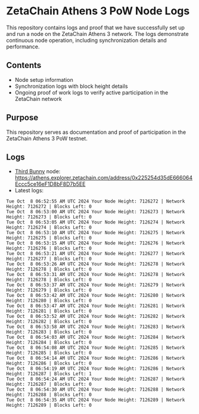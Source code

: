 # ZetaChain Athens 3 PoW Node Logs
This repository contains logs and proof that we have successfully set up and run a node on the ZetaChain Athens 3 network. The logs demonstrate continuous node operation, including synchronization details and performance.

## Contents
- Node setup information
- Synchronization logs with block height details
- Ongoing proof of work logs to verify active participation in the ZetaChain network

## Purpose
This repository serves as documentation and proof of participation in the ZetaChain Athens 3 PoW testnet.

## Logs

- [Third Bunny](https://thirdbunny.xyz/) node: https://athens.explorer.zetachain.com/address/0x225254d35dE666064Eccc5ce16eF1D8bF8D7b5EE
- Latest logs:
```
Tue Oct  8 06:52:55 AM UTC 2024 Your Node Height: 7126272 | Network Height: 7126272 | Blocks Left: 0
Tue Oct  8 06:53:00 AM UTC 2024 Your Node Height: 7126273 | Network Height: 7126273 | Blocks Left: 0
Tue Oct  8 06:53:05 AM UTC 2024 Your Node Height: 7126274 | Network Height: 7126274 | Blocks Left: 0
Tue Oct  8 06:53:10 AM UTC 2024 Your Node Height: 7126275 | Network Height: 7126275 | Blocks Left: 0
Tue Oct  8 06:53:15 AM UTC 2024 Your Node Height: 7126276 | Network Height: 7126276 | Blocks Left: 0
Tue Oct  8 06:53:21 AM UTC 2024 Your Node Height: 7126277 | Network Height: 7126277 | Blocks Left: 0
Tue Oct  8 06:53:26 AM UTC 2024 Your Node Height: 7126278 | Network Height: 7126278 | Blocks Left: 0
Tue Oct  8 06:53:31 AM UTC 2024 Your Node Height: 7126278 | Network Height: 7126278 | Blocks Left: 0
Tue Oct  8 06:53:37 AM UTC 2024 Your Node Height: 7126279 | Network Height: 7126279 | Blocks Left: 0
Tue Oct  8 06:53:42 AM UTC 2024 Your Node Height: 7126280 | Network Height: 7126280 | Blocks Left: 0
Tue Oct  8 06:53:47 AM UTC 2024 Your Node Height: 7126281 | Network Height: 7126281 | Blocks Left: 0
Tue Oct  8 06:53:52 AM UTC 2024 Your Node Height: 7126282 | Network Height: 7126282 | Blocks Left: 0
Tue Oct  8 06:53:58 AM UTC 2024 Your Node Height: 7126283 | Network Height: 7126283 | Blocks Left: 0
Tue Oct  8 06:54:03 AM UTC 2024 Your Node Height: 7126284 | Network Height: 7126284 | Blocks Left: 0
Tue Oct  8 06:54:08 AM UTC 2024 Your Node Height: 7126285 | Network Height: 7126285 | Blocks Left: 0
Tue Oct  8 06:54:14 AM UTC 2024 Your Node Height: 7126286 | Network Height: 7126286 | Blocks Left: 0
Tue Oct  8 06:54:19 AM UTC 2024 Your Node Height: 7126286 | Network Height: 7126287 | Blocks Left: 1
Tue Oct  8 06:54:24 AM UTC 2024 Your Node Height: 7126287 | Network Height: 7126287 | Blocks Left: 0
Tue Oct  8 06:54:30 AM UTC 2024 Your Node Height: 7126288 | Network Height: 7126288 | Blocks Left: 0
Tue Oct  8 06:54:35 AM UTC 2024 Your Node Height: 7126289 | Network Height: 7126289 | Blocks Left: 0
```
